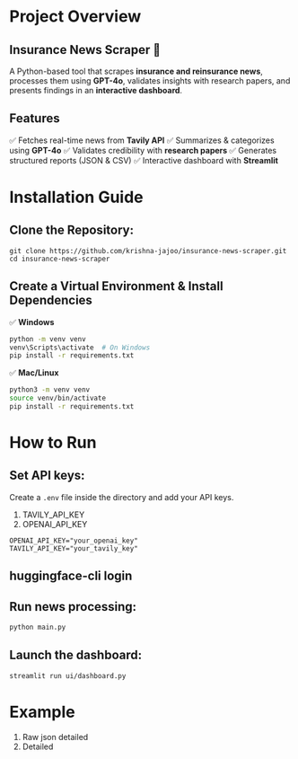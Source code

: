 # Project Overview

## Insurance News Scraper 🚀

A Python-based tool that scrapes **insurance and reinsurance news**, processes them using **GPT-4o**, validates insights with research papers, and presents findings in an **interactive dashboard**.

## Features

✅ Fetches real-time news from **Tavily API**
✅ Summarizes & categorizes using **GPT-4o**
✅ Validates credibility with **research papers**
✅ Generates structured reports (JSON & CSV)
✅ Interactive dashboard with **Streamlit**

# Installation Guide

## Clone the Repository:

```env
git clone https://github.com/krishna-jajoo/insurance-news-scraper.git  
cd insurance-news-scraper
```

## Create a Virtual Environment & Install Dependencies

✅ **Windows**

```bash
python -m venv venv
venv\Scripts\activate  # On Windows
pip install -r requirements.txt
```

✅ **Mac/Linux**

```bash
python3 -m venv venv
source venv/bin/activate
pip install -r requirements.txt  
```

# **How to Run**

## Set API keys:

Create a `.env` file inside the directory and add your API keys.

1) TAVILY_API_KEY
2) OPENAI_API_KEY

```env
OPENAI_API_KEY="your_openai_key"  
TAVILY_API_KEY="your_tavily_key"
```

## huggingface-cli login

## Run news processing:

```md
python main.py 
```

## Launch the dashboard:

```md
streamlit run ui/dashboard.py 
```

# Example

1) Raw json detailed
2) Detailed
